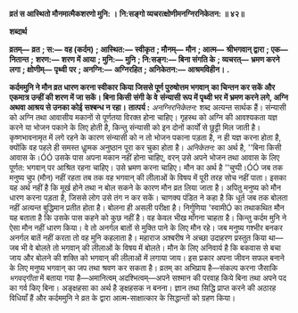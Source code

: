 **व्रतं स आस्थितो मौनमात्मैकशरणो मुनि: ।** **नि:सङ्गो व्यचरत्क्षोणीमनग्निरनिकेतन: ॥ ४२॥** 

**शब्दार्थ** 

**व्रतम्—** **व्रत** **; स:—** **वह (कर्दम)** **; आस्थित:—** **स्वीकृत** **; मौनम्—** **मौन** **; आत्म—** **श्रीभगवान् द्वारा** **; एक—** **नितान्त** **;** **शरण:—** **शरण में आया** **; मुनि:—** **मुनि** **; नि:सङ्ग:—** **बिना संगति के** **; व्यचरत्—** **भ्रमण करने लगा** **; क्षोणीम्—** **पृथ्वी** **पर** **; अनग्नि:—** **अग्निरहित** **; अनिकेतन:—** **आश्रमविहीन।** **.** 

**कर्दममुनि ने मौन व्रत धारण करना स्वीकार किया जिससे पूर्ण पुरुषोत्तम भगवान्** **का चिन्तन कर सकें और एकमात्र उन्हीं की शरण में जा सकें। बिना किसी संगी के वे** **संन्यासी रूप में पृथ्वी भर में भ्रमण करने लगे, अग्नि अथवा आश्रय से उनका कोई** **सश्बन्ध न रहा।** **तात्पर्य :** *अनग्निरनिकेतन:* शब्द अत्यन्त सार्थक हैं। संन्यासी को अग्नि तथा आवासीय मकानों से पूर्णतया विरक्त होना चाहिए। गृहस्थ को अग्नि की आवश्यकता यज्ञ करने या भोजन पकाने के लिए होती है, किन्तु संन्यासी को इन दोनों कार्यों से छुट्टी मिल जाती है। कृष्णभावनामृत में लगे रहने के कारण संन्यासी को न तो भोजन पकाना पड़ता है, न ही यज्ञ करना होता है, क्योंकि वह पहले ही समस्त धाॢमक अनुष्ठान पूरा कर चुका होता है। *अनिकेतन:* का अर्थ है, ''बिना किसी आवास के।ÓÓ उसके पास अपना मकान नहीं होना चाहिए, वरन् उसे अपने भोजन तथा आवास के लिए पूर्णत: भगवान् पर आश्रित रहना चाहिए। उसे भ्रमण करना चाहिए। मौन का अर्थ है ''चुप्पी।ÓÓ जब तक मनुष्य चुप (मौन) नहीं रहता तब तक वह भगवान् की लीलाओं के विषय में पूरी तरह सोच नहीं पाता। इसका यह अर्थ नहीं है कि मूर्ख होने तथा न बोल सकने के कारण मौन व्रत लिया जाता है। अपितु मनुष्य को मौन धारण करना पड़ता है, जिससे लोग उसे तंग न कर सकें। चाणक्य पंडित ने कहा है कि धूर्त जब तक बोलता नहीं अत्यन्त बुद्धिमान प्रतीत होता है। बोलना ही असली परीक्षा है। निर्गुणिया 'स्वामीÓ का तथाकथित मौन यह बताता है कि उसके पास कहने को कुछ नहीं है। वह केवल भीख माँगना चाहता है। किन्तु कर्दम मुनि ने ऐसा मौन नहीं धारण किया। वे तो अनर्गल बातों से मुक्ति पाने के लिए मौन रहे। जब मनुष्य गश्भीर बनकर अनर्गल बातें नहीं करता तो वह मुनि कहलाता है। महाराज अश्बरीष ने अच्छा उदाहरण प्रस्तुत किया था—जब भी वे बोलते तो भगवान् की लीलाओं के विषय में बोलते। मौन के लिए अनिवार्य है कि बकवास से बचा जाय और बोलने की शक्ति को भगवान् की लीलाओं में लगाया जाय। इस प्रकार अपना जीवन सफल बनाने के लिए मनुष्य भगवान् का जप तथा श्रवण कर सकता है। व्रतम् का अभिप्राय है—संकल्प करना जैसाकि *भगवद्गीता* में बताया गया है—अमानित्वम् अदश्भित्वम्—अपने सश्मान की परवाह किये बिना तथा अपने पद का गर्व किए बिना। अङ्क्षहसा का अर्थ है ङ्क्षहसक न बनना। ज्ञान तथा सिद्धि प्राप्त करने की अठारह विधियाँ हैं और कर्दममुनि ने व्रत के द्वारा आत्म-साक्षात्कार के सिद्धान्तों को ग्रहण किया।  